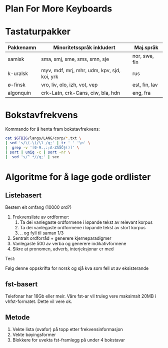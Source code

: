 
Plan For More Keyboards
=======

# Tastaturpakker

|  Pakkenamn| Minoritetsspråk inkludert                  | Maj.språk
| --- | --- | --- 
|  samisk   | sma, smj, sme, sms, smn, sje                | nor, swe, fin
|  k-uralsk | myv, mdf, mrj, mhr, udm, kpv, sjd, koi, yrk | rus
|  ø-finsk  | vro, liv, olo, izh, vot, vep                | est, fin, lav
|  algonquin| crk-Latn, crk-Cans, ciw, bla, hdn           | eng, fra

# Bokstavfrekvens

Kommando for å henta fram bokstavfrekvens:

```sh
cat $GTBIG/langs/LANG/corp/*.txt \
| sed 's/\(.\)/\1 /g;' | tr ' ' '\n' \
|  grep -v '[0-9.,:;A-ZÁŠČ§()]' \
| sort | uniq -c | sort -nr \
|  sed 's/^ *//g;' | see
```


# Algoritme for å lage gode ordlister


## Listebasert


Bestem eit omfang (10000 ord?)


1. Frekvensliste av ordformer: 
	1. Ta dei vanlegaste ordformene i løpande tekst av relevant korpus
	1. Ta dei vanlegaste ordformene i løpande tekst av stort korpus 
	1. .. og fyll til saman 1/3
1. Sentralt ordforråd + generere kjerneparadigmer
1. Vanlegaste 500 av verba og generere indikativformene
1. Sikre at pronomen, adverb, interjeksjonar er med


Test:


Følg denne oppskrifta for norsk og sjå kva som fell ut av eksisterande


## fst-basert


Telefonar har 16Gb eller meir.
Våre fst-ar vil truleg vere maksimalt 20MB i vhfst-formatet. Dette vil vere ok.


## Metode


1. Vekte lista (ovafor) på topp etter frekvensinformasjon
1. Vekte bøyingsformer 
1. Blokkere for uvekta fst-framlegg på under 4 bokstavar
